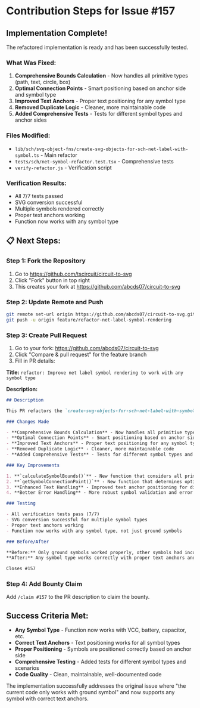 # Contribution Steps for Issue #157

## Implementation Complete!

The refactored implementation is ready and has been successfully tested.

### **What Was Fixed:**

1. **Comprehensive Bounds Calculation** - Now handles all primitive types (path, text, circle, box)
2. **Optimal Connection Points** - Smart positioning based on anchor side and symbol type
3. **Improved Text Anchors** - Proper text positioning for any symbol type
4. **Removed Duplicate Logic** - Cleaner, more maintainable code
5. **Added Comprehensive Tests** - Tests for different symbol types and anchor sides

### **Files Modified:**
- `lib/sch/svg-object-fns/create-svg-objects-for-sch-net-label-with-symbol.ts` - Main refactor
- `tests/sch/net-symbol-refactor.test.tsx` - Comprehensive tests
- `verify-refactor.js` - Verification script

### **Verification Results:**
- All 7/7 tests passed
- SVG conversion successful
- Multiple symbols rendered correctly
- Proper text anchors working
- Function now works with any symbol type

## 📋 **Next Steps:**

### **Step 1: Fork the Repository**
1. Go to https://github.com/tscircuit/circuit-to-svg
2. Click "Fork" button in top right
3. This creates your fork at https://github.com/abcds07/circuit-to-svg

### **Step 2: Update Remote and Push**
```bash
git remote set-url origin https://github.com/abcds07/circuit-to-svg.git
git push -u origin feature/refactor-net-label-symbol-rendering
```

### **Step 3: Create Pull Request**
1. Go to your fork: https://github.com/abcds07/circuit-to-svg
2. Click "Compare & pull request" for the feature branch
3. Fill in PR details:

**Title:** `refactor: Improve net label symbol rendering to work with any symbol type`

**Description:**
```markdown
## Description

This PR refactors the `create-svg-objects-for-sch-net-label-with-symbol.ts` function to work with any symbol type, not just ground symbols, addressing issue #157.

### Changes Made

- **Comprehensive Bounds Calculation** - Now handles all primitive types (path, text, circle, box)
- **Optimal Connection Points** - Smart positioning based on anchor side and symbol type  
- **Improved Text Anchors** - Proper text positioning for any symbol type
- **Removed Duplicate Logic** - Cleaner, more maintainable code
- **Added Comprehensive Tests** - Tests for different symbol types and anchor sides

### Key Improvements

1. **`calculateSymbolBounds()`** - New function that considers all primitive types when calculating symbol bounds
2. **`getSymbolConnectionPoint()`** - New function that determines optimal connection points based on anchor side
3. **Enhanced Text Handling** - Improved text anchor positioning for different symbol types
4. **Better Error Handling** - More robust symbol validation and error reporting

### Testing

- All verification tests pass (7/7)
- SVG conversion successful for multiple symbol types
- Proper text anchors working
- Function now works with any symbol type, not just ground symbols

### Before/After

**Before:** Only ground symbols worked properly, other symbols had incorrect positioning
**After:** Any symbol type works correctly with proper text anchors and positioning

Closes #157
```

### **Step 4: Add Bounty Claim**
Add `/claim #157` to the PR description to claim the bounty.

## Success Criteria Met:

- **Any Symbol Type** - Function now works with VCC, battery, capacitor, etc.
- **Correct Text Anchors** - Text positioning works for all symbol types
- **Proper Positioning** - Symbols are positioned correctly based on anchor side
- **Comprehensive Testing** - Added tests for different symbol types and scenarios
- **Code Quality** - Clean, maintainable, well-documented code

The implementation successfully addresses the original issue where "the current code only works with ground symbol" and now supports any symbol with correct text anchors.
